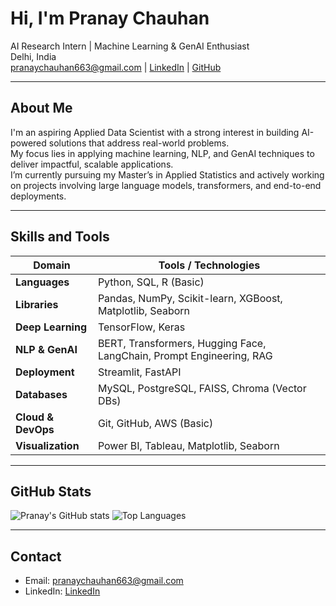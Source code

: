 # Hi, I'm Pranay Chauhan

AI Research Intern | Machine Learning & GenAI Enthusiast  
Delhi, India  
pranaychauhan663@gmail.com | [LinkedIn](https://www.linkedin.com/in/pranay-chauhan-0ab85a263/) | [GitHub](https://github.com/Pranay-Chauhn)

---

## About Me

I'm an aspiring Applied Data Scientist with a strong interest in building AI-powered solutions that address real-world problems.  
My focus lies in applying machine learning, NLP, and GenAI techniques to deliver impactful, scalable applications.  
I’m currently pursuing my Master’s in Applied Statistics and actively working on projects involving large language models, transformers, and end-to-end deployments.

---

## Skills and Tools

| Domain             | Tools / Technologies                                                                 |
|--------------------|---------------------------------------------------------------------------------------|
| **Languages**       | Python, SQL, R (Basic)                                                               |
| **Libraries**       | Pandas, NumPy, Scikit-learn, XGBoost, Matplotlib, Seaborn                            |
| **Deep Learning**   | TensorFlow, Keras                                                                    |
| **NLP & GenAI**     | BERT, Transformers, Hugging Face, LangChain, Prompt Engineering, RAG                 |
| **Deployment**      | Streamlit, FastAPI                                                                   |
| **Databases**       | MySQL, PostgreSQL, FAISS, Chroma (Vector DBs)                                        |
| **Cloud & DevOps**  | Git, GitHub, AWS (Basic)                                                             |
| **Visualization**   | Power BI, Tableau, Matplotlib, Seaborn                                               |

---

## GitHub Stats

![Pranay's GitHub stats](https://github-readme-stats.vercel.app/api?username=Pranay-Chauhn&show_icons=true&theme=default)
![Top Languages](https://github-readme-stats.vercel.app/api/top-langs/?username=Pranay-Chauhn&layout=compact&theme=default)

---

## Contact

- Email: pranaychauhan663@gmail.com  
- LinkedIn:  [LinkedIn](https://www.linkedin.com/in/pranay-chauhan-0ab85a263/)
